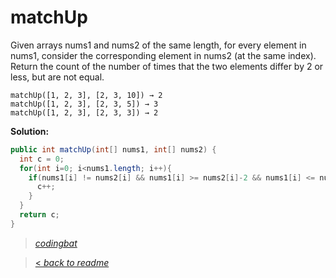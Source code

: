 # matchUp

Given arrays nums1 and nums2 of the same length, for every element in nums1, consider the corresponding element in nums2 (at the same index). Return the count of the number of times that the two elements differ by 2 or less, but are not equal.

```
matchUp([1, 2, 3], [2, 3, 10]) → 2
matchUp([1, 2, 3], [2, 3, 5]) → 3
matchUp([1, 2, 3], [2, 3, 3]) → 2
```

**Solution:**

```java
public int matchUp(int[] nums1, int[] nums2) {
  int c = 0;
  for(int i=0; i<nums1.length; i++){
    if(nums1[i] != nums2[i] && nums1[i] >= nums2[i]-2 && nums1[i] <= nums2[i]+2){
      c++;
    }
  }
  return c;
}
```

> _[codingbat](https://codingbat.com/prob/p136254)_

> [< _back to readme_](/README.md)